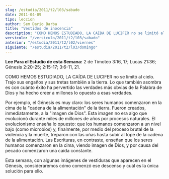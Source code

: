```yaml
---
slug: /estudia/2011/t2/l03/sabado
date: 2011-04-09
tipo: leccion
author: Sem Dario Barba
title: "Vestidos de inocencia"
description: "COMO HEMOS ESTUDIADO, LA CAÍDA DE LUCIFER no se limitó al cielo. Trajo sus  engaños y sus tretas también a la tierra. Lo que también asombra es con cuánto  éxito ha pervertido las verdades más obvias de la Palabra de Dios y ha hecho  creer a millones lo opuesto a esas verdades..."
versiculo: "/versiculo/2011/t2/l03/sabado"
anterior: "/estudia/2011/t2/l02/viernes"
siguiente: "/estudia/2011/t2/l03/domingo"
---
```


**Lee Para el Estudio de esta Semana:** 2 de Timoteo 3:16, 17; Lucas 21:36; Génesis 2:20-25; 2:15-17; 3:6-11, 21.

COMO HEMOS ESTUDIADO, LA CAÍDA DE LUCIFER no se limitó al cielo. Trajo sus engaños y sus tretas también a la tierra. Lo que también asombra es con cuánto éxito ha pervertido las verdades más obvias de la Palabra de Dios y ha hecho creer a millones lo opuesto a esas verdades.

Por ejemplo, el Génesis es muy claro: los seres humanos comenzaron en la cima de la "cadena de la alimentación" de la tierra. Fueron creados, inmediatamente, a la "imagen de Dios". Esta imagen no era algo que evolucionó durante miles de millones de años por procesos naturales. El evolucionismo enseña lo opuesto: que los humanos comenzaron a un nivel bajo (como microbios) y, finalmente, por medio del proceso brutal de la violencia y la muerte, treparon con las uñas hasta subir al tope de la cadena de la alimentación. Las Escrituras, en contraste, enseñan que los seres humanos comenzaron en la cima, viendo imagen de Dios, y por causa del pecado comenzaron una caída constante.

Esta semana, con algunas imágenes de vestiduras que aparecen en el Génesis, consideraremos cómo comenzó ese descenso y cuál es la única solución para ello.
